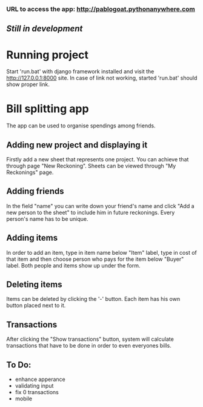 
### URL to access the app: http://pablogoat.pythonanywhere.com

## *Still in development*

# Running project
Start 'run.bat' with django framework installed and visit the http://127.0.0.1:8000 site.
In case of link not working, started 'run.bat' should show proper link.

# Bill splitting app
The app can be used to organise spendings among friends.
## Adding new project and displaying it
Firstly add a new sheet that represents one project.
You can achieve that through page "New Reckoning".
Sheets can be viewed through "My Reckonings" page.
## Adding friends
In the field "name" you can write down your friend's name and click
"Add a new person to the sheet" to include him in future reckonings.
Every person's name has to be unique.
## Adding items
In order to add an item, type in item name below "Item" label,
type in cost of that item and then choose person who pays for the item below
"Buyer" label.
Both people and items show up under the form.
## Deleting items
Items can be deleted by clicking the '-' button.
Each item has his own button placed next to it.
## Transactions
After clicking the "Show transactions" button, system will calculate
transactions that have to be done in order to even everyones bills.

## To Do:

- enhance apperance
- validating input
- fix 0 transactions
- mobile
